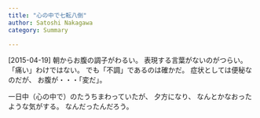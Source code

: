 ```yaml
---
title: "心の中で七転八倒"
author: Satoshi Nakagawa
category: Summary

---
```


[2015-04-19]  朝からお腹の調子がわるい。
表現する言葉がないのがつらい。
「痛い」わけではない。
でも「不調」であるのは確かだ。
症状としては便秘なのだが、
お腹が・・・「変だ」。

 一日中（心の中で）のたうちまわっていたが、
夕方になり、
なんとかなおったような気がする。
なんだったんだろう。

